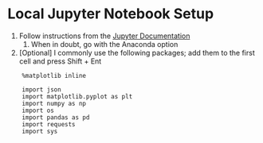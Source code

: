 # Local Jupyter Notebook Setup
1. Follow instructions from the [Jupyter Documentation](http://jupyter.readthedocs.io/en/latest/install.html)
    1. When in doubt, go with the Anaconda option
2. [Optional] I commonly use the following packages; add them to the first cell and press Shift + Ent

```
    %matplotlib inline
    
    import json
    import matplotlib.pyplot as plt
    import numpy as np
    import os
    import pandas as pd
    import requests
    import sys
```
